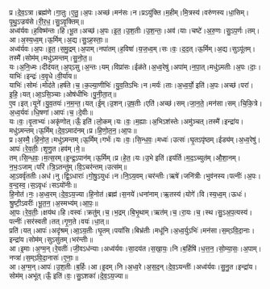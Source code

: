

  
प्र।दे॒व॒ऽत्रा।ब्रह्म॑णे।गा॒तुः।ए॒तु॒।अ॒पः।अच्छ॑।मन॑सः।न।प्रऽयु॑क्ति।म॒हीम्।मि॒त्रस्य॑।वरु॑णस्य।धा॒सिम्।पृ॒थु॒ऽज्रय॑से।री॒र॒ध॒।सु॒ऽवृ॒क्तिम्॥  
अध्व॑र्यवः।ह॒विष्म॑न्तः।हि।भू॒त।अच्छ॑।अ॒पः।इ॒त॒।उ॒श॒तीः।उ॒श॒न्तः॒।अव॑।याः।चष्टे॑।अ॒रु॒णः।सु॒ऽप॒र्णः।तम्।आ।अ॒स्य॒ध्व॒म्।ऊ॒र्मिम्।अ॒द्य।सु॒ऽह॒स्ताः॒॥  
अध्व॑र्यवः।अ॒पः।इ॒त॒।स॒मु॒द्रम्।अ॒पाम्।नपा॑तम्।ह॒विषा॑।य॒ज॒ध्व॒म्।सः।वः॒।द॒द॒त्।ऊ॒र्मिम्।अ॒द्य।सुऽपू॑तम्।तस्मै॑।सोम॑म्।मधु॑ऽमन्तम्।सु॒नो॒त॒॥  
यः।अ॒नि॒ध्मः।दीद॑यत्।अ॒प्ऽसु।अ॒न्तः।यम्।विप्रा॑सः।ईळ॑ते।अ॒ध्व॒रेषु॑।अपा॑म्।न॒पा॒त्।मधु॑ऽमतीः।अ॒पः।दाः॒।याभिः॑।इन्द्रः॑।व॒वृ॒धे।वी॒र्या॑य॥  
याभिः॑।सोमः॑।मोद॑ते।हर्ष॑ते।च॒।क॒ल्या॒णीभिः॑।यु॒व॒तिऽभिः।न।मर्यः॑।ताः।अ॒ध्व॒र्यो॒ इति॑।अ॒पः।अच्छ॑।परा॑।इ॒हि॒।यत्।आ॒ऽसि॒ञ्चाः।ओष॑धीभिः।पु॒नी॒ता॒त्॥  
ए॒व।इत्।यूने॑।यु॒व॒तयः॑।न॒म॒न्त॒।यत्।ई॒म्।उ॒शन्।उ॒ष॒तीः।एति॑।अच्छ॑।सम्।जा॒न॒ते॒।मन॑सा।सम्।चि॒कि॒त्रे।अ॒ध्व॒र्यवः॑।धि॒षणा॑।आपः॑।च॒।दे॒वीः॥  
यः।वः॒।वृ॒ताभ्यः॑।अकृ॑णोत्।ऊँ॒ इति॑।लो॒कम्।यः।वः॒।म॒ह्याः।अ॒भिऽश॑स्तेः।अमु॑ञ्चत्।तस्मै॑।इन्द्रा॑य।मधु॑ऽमन्तम्।ऊ॒र्मिम्।दे॒व॒ऽमाद॑नम्।प्र।हि॒णो॒त॒न॒।आ॒पः॥  
प्र।अ॒स्मै॒।हि॒नो॒त॒।मधु॑ऽमन्तम्।ऊ॒र्मिम्।गर्भः॑।यः।वः॒।सि॒न्ध॒वः॒।मध्वः॑।उत्सः॑।घृ॒तऽपृ॑ष्ठम्।ईड्य॑म्।अ॒ध्व॒रेषु॑।आपः॑।रे॒व॒तीः॒।शृ॒णु॒त।हव॑म्।मे॒॥  
तम्।सि॒न्ध॒वः॒।म॒त्स॒रम्।इ॒न्द्र॒ऽपान॑म्।ऊ॒र्मिम्।प्र।हे॒त॒।यः।उ॒भे इति॑।इय॑र्ति।म॒द॒ऽच्युत॑म्।औ॒शा॒नम्।न॒भः॒ऽजाम्।परि॑।त्रि॒ऽतन्तु॑म्।वि॒ऽचर॑न्तम्।उत्स॑म्॥  
आ॒ऽवर्वृ॑ततीः।अध॑।नु।द्वि॒ऽधाराः॑।गो॒षु॒ऽयुधः॑।न।नि॒ऽय॒वम्।चर॑न्तीः।ऋषे॑।जनि॑त्रीः।भुव॑नस्य।पत्नीः॑।अ॒पः।व॒न्द॒स्व॒।स॒ऽवृधः॑।सऽयो॑नीः॥  
हि॒नोत॑।नः॒।अ॒ध्व॒रम्।दे॒व॒ऽय॒ज्या।हि॒नोत॑।ब्रह्म॑।स॒नये॑।धना॑नाम्।ऋ॒तस्य॑।योगे॑।वि।स्य॒ध्व॒म्।ऊधः॑।श्रु॒ष्टी॒ऽवरीः॑।भू॒त॒न॒।अ॒स्मभ्य॑म्।आ॒पः॒॥  
आ॒पः।रे॒व॒तीः॒।क्षय॑थ।हि।वस्वः॑।क्रतु॑म्।च॒।भ॒द्रम्।बि॒भृ॒थाम्।ऋत॑म्।च॒।रा॒यः।च॒।स्थ।सु॒ऽअ॒प॒त्यस्य॑।पत्नीः॑।सर॑स्वती।तत्।गृ॒ण॒ते।वयः॑।धा॒त्॥  
प्रति॑।यत्।आपः॑।अदृ॑श्रम्।आ॒ऽय॒तीः।घृ॒तम्।पयां॑सि।बिभ्र॑तीः।मधू॑नि।अ॒ध्व॒र्युऽभिः॑।मन॑सा।स॒म्ऽवि॒दा॒नाः।इन्द्रा॑य।सोम॑म्।सुऽसु॑तम्।भर॑न्तीः॥  
आ।इ॒माः।अ॒ग्म॒न्।रे॒वतीः॑।जी॒वऽध॑न्याः।अध्व॑र्यवः।सा॒दय॑त।स॒खा॒यः॒।नि।ब॒र्हिषि॑।ध॒त्त॒न॒।सो॒म्या॒सः॒।अ॒पाम्।नप्त्रा॑।स॒म्ऽवि॒दा॒नासः॑।ए॒नाः॒॥  
आ।अ॒ग्म॒न्।आपः॑।उ॒श॒तीः।ब॒र्हिः।आ।इ॒दम्।नि।अ॒ध्व॒रे।अ॒स॒द॒न्।दे॒व॒ऽयन्तीः॑।अध्व॑र्यवः।सु॒नु॒त।इन्द्रा॑य।सोम॑म्।अभू॑त्।ऊँ॒ इति॑।वः॒।सु॒ऽशका॑।दे॒व॒ऽय॒ज्या॥  
